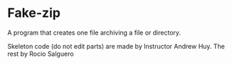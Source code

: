 # Fake-zip
A program that creates one file archiving a file or directory. 

Skeleton code (do not edit parts) are made by Instructor Andrew Huy. The rest by Rocio Salguero 
